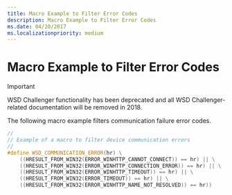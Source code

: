 ```yaml
---
title: Macro Example to Filter Error Codes
description: Macro Example to Filter Error Codes
ms.date: 04/20/2017
ms.localizationpriority: medium
---
```


# Macro Example to Filter Error Codes

> [!IMPORTANT]  
> WSD Challenger functionality has been deprecated and all WSD Challenger-related documentation will be removed in 2018.

The following macro example filters communication failure error codes.

```cpp
//
// Example of a macro to filter device communication errors
//
#define WSD_COMMUNICATION_ERROR(hr) \
    ((HRESULT_FROM_WIN32(ERROR_WINHTTP_CANNOT_CONNECT)) == hr) || \
    ((HRESULT_FROM_WIN32(ERROR_WINHTTP_CONNECTION_ERROR)) == hr) || \
    ((HRESULT_FROM_WIN32(ERROR_WINHTTP_TIMEOUT)) == hr) || \
    ((HRESULT_FROM_WIN32(ERROR_TIMEOUT)) == hr) || \
    ((HRESULT_FROM_WIN32(ERROR_WINHTTP_NAME_NOT_RESOLVED)) == hr))
```

 





